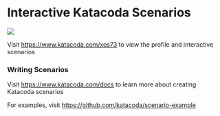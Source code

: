 # Interactive Katacoda Scenarios

[![](http://shields.katacoda.com/katacoda/xos73/count.svg)](https://www.katacoda.com/xos73 "Get your profile on Katacoda.com")

Visit https://www.katacoda.com/xos73 to view the profile and interactive scenarios

### Writing Scenarios
Visit https://www.katacoda.com/docs to learn more about creating Katacoda scenarios

For examples, visit https://github.com/katacoda/scenario-example
